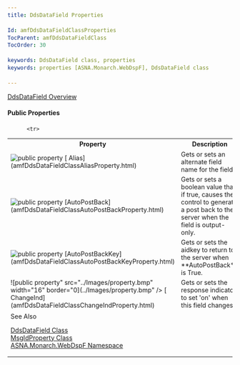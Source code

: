 ```yaml
---
title: DdsDataField Properties

Id: amfDdsDataFieldClassProperties
TocParent: amfDdsDataFieldClass
TocOrder: 30

keywords: DdsDataField class, properties
keywords: properties [ASNA.Monarch.WebDspF], DdsDataField class

---
```


[ DdsDataField Overview](amfDdsDataFieldClass.html) 
<!-- start public properties table -->	

#### Public Properties
<table class="mytable" cellspacing="0" cellpadding="4" width="90%">
          <colgroup><col width="30%" /><col width="70%" />
          </colgroup>
          <tr><th>Property</th>
  <th>Description</th>
          </tr>

          <tr>
<td><img alt="public property" src="../Images/property.bmp" style="WIDTH:16px; HEIGHT:16px" width="16" height="16" border="0" />  [  Alias](amfDdsDataFieldClassAliasProperty.html)</td>
 <td>Gets or sets an alternate field name for the field.</td>
          </tr>
          <tr><td><img  height="16" alt="public property" src="../Images/property.bmp" width="16" border="0" /> [AutoPostBack](amfDdsDataFieldClassAutoPostBackProperty.html)</td>
 <td>Gets or sets a boolean value that if true, causes the control to generate a post back to the server when the field is output-only.</td>
          </tr>
          <tr><td><img  height="16" alt="public property" src="../Images/property.bmp" width="16" border="0" /> [AutoPostBackKey](amfDdsDataFieldClassAutoPostBackKeyProperty.html)</td>
 <td>Gets or sets the aidkey to return to the server when <a> **AutoPostBack** </a> is True.</td>
          </tr>
          <tr><td>![public property" src="../Images/property.bmp" width="16" border="0](../Images/property.bmp" />  [  ChangeInd](amfDdsDataFieldClassChangeIndProperty.html)</td>
 <td>Gets or sets the response indicator to set 'on' when this field changes.</td>
          </tr>
          <tr>
<td><img  height="16)  [  Compare](amfDdsDataFieldClassCompareProperty.html)</td>
 <td>Gets or sets the relational operator and value used to validate user data input.</td>
          </tr>
		  		            <tr>
            <td>![](Images/property.bmp)[
              MandatoryEnter](amfDdsDataFieldClassMandatoryEnterProperty.html)
            </td>
            <td>Determines whether the field must have a value entered into it for operations to continue.</td>
          </tr>
		  		            <tr>
            <td>![](Images/property.bmp)[
              MandatoryFill](amfDdsDataFieldClassMandatoryFillProperty.html)
            </td>
            <td>Determines whether a character must be entered each position in the field.</td>
          </tr>
          <tr><td>![](Images/property.bmp)  [  MessageId](amfDdsDataFieldClassMessageIdProperty.html)</td>
 <td>Gets or sets the message ID to be associated with this field.</td>
          </tr>
          <tr><td>![](Images/property.bmp)  [PositionCursor](amfDdsDataFieldClassPositionCursorProperty.html)</td>
 <td>Gets or sets a string containing the position cursor attribute value for the **DdsDataField** .</td>
          </tr>
          <tr><td>![](Images/property.bmp)  [Protect](amfDdsDataFieldClassProtectProperty.html)</td>
 <td>Gets or sets the *RPG indicator*  expression that, when evaluated, determines if the field is output-only (read-only).</td>
          </tr>
          <tr><td>![](Images/property.bmp) [SubmitValue](amfDdsDataFieldClassSubmitValueProperty.html)</td>
 <td>Gets or sets a value for the field that when selected, is treated the same as if the user had entered this value and pressed&lt;enter&gt;.</td>
          </tr>
          <tr><td>![](Images/property.bmp)  [Text](amfDdsDataFieldClassTextProperty.html)</td>
 <td>Gets or sets the value (in string form) of the field.</td>
          </tr>
          <tr><td>![](Images/property.bmp)  [Usage](amfDdsDataFieldClassUsageProperty.html)</td>
 <td>Gets or sets how the field is used, output, input, both (input and output),or hidden</td>
          </tr>
          <tr><td>![](Images/property.bmp)  [Values](amfDdsDataFieldClassValuesProperty.html)</td>
 <td>Gets or sets the list of valid values that can be input into this field.</td>
          </tr>
          <tr><td>![](Images/property.bmp)  [ValuesStyle](amfDdsDataFieldClassValuesStyleProperty.html)</td>
 <td>Gets or sets the controlstyle used to specify if the field is TextBox orDropdown with text, values, or both.</td>
          </tr>
          <tr><td>![](Images/property.bmp)  [ValuesText](amfDdsDataFieldClassValuesTextProperty.html)</td>
 <td>Gets or sets a list of textto be shown when using the dropdown **ValuesStyle** .</td>
          </tr>
          <tr><td>![](Images/property.bmp)  [VirtualRowCol](amfDdsDataFieldClassVirtualRowColProperty.html)</td>
 <td>Gets or sets the row andcolumn that this field is reported on in the Displayfile.</td>
          </tr>
</table>

#### See Also
[ DdsDataField Class](amfDdsDataFieldClass.html) <br /> [ MsgIdProperty Class](amfMsgIdPropertyClass.html) <br /> [ ASNA.Monarch.WebDspF Namespace](amfWebDspFNamespace.html) 
